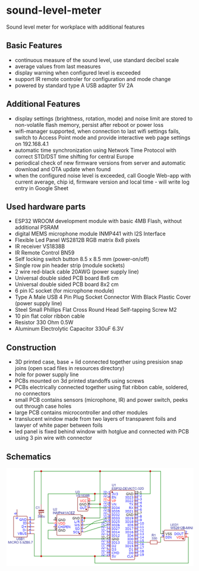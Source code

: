 # sound-level-meter
Sound level meter for workplace with additional features

## Basic Features
* continuous measure of the sound level, use standard decibel scale
* average values from last measures
* display warning when configured level is exceeded
* support IR remote controler for configuration and mode change
* powered by standard type A USB adapter 5V 2A

## Additional Features
* display settings (brightness, rotation, mode) and noise limit are stored to non-volatile flash memory, persist after reboot or power loss
* wifi-manager supported, when connection to last wifi settings fails, switch to Access Point mode and provide interactive web page settings on 192.168.4.1
* automatic time synchronization using Network Time Protocol with correct STD/DST time shifting for central Europe
* periodical check of new firmware versions from server and automatic download and OTA update when found
* when the configured noise level is exceeded, call Google Web-app with current average, chip id, firmware version and local time - will write log entry in Google Sheet

## Used hardware parts
* ESP32 WROOM development module with basic 4MB Flash, without additional PSRAM
* digital MEMS microphone module INMP441 with I2S Interface
* Flexible Led Panel WS2812B RGB matrix 8x8 pixels
* IR receiver VS1838B
* IR Remote Control BN59
* Self locking switch button 8.5 x 8.5 mm (power-on/off)
* Single row pin header strip (module sockets)
* 2 wire red-black cable 20AWG (power supply line)
* Universal double sided PCB board 8x6 cm
* Universal double sided PCB board 8x2 cm
* 6 pin IC socket (for microphone module)
* Type A Male USB 4 Pin Plug Socket Connector With Black Plastic Cover (power supply line)
* Steel Small Phillips Flat Cross Round Head Self-tapping Screw M2
* 10 pin flat color ribbon cable
* Resistor 330 Ohm 0.5W
* Aluminum Electrolytic Capacitor 330uF 6.3V

## Construction
* 3D printed case, base + lid connected together using presision snap joins (open scad files in resources directory)
* hole for power supply line
* PCBs mounted on 3d printed standoffs using screws
* PCBs electrically connected together using flat ribbon cable, soldered, no connectors
* small PCB contains sensors (microphone, IR) and power switch, peeks out through case holes
* large PCB contains microcontroller and other modules
* translucent window made from two layers of transparent foils and lawyer of white paper between foils
* led panel is fixed behind window with hotglue and connected with PCB using 3 pin wire with connector

## Schematics
![schematics](./resources/schematics/sound-level-meter-v1.0.png)